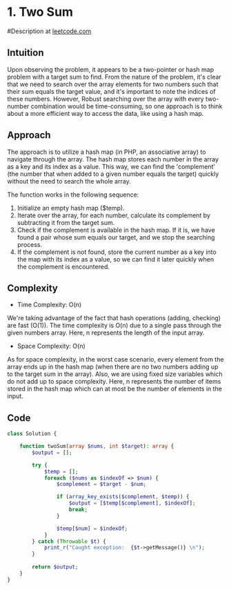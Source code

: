 # 1. Two Sum
#Description at [leetcode.com](https://leetcode.com/problems/two-sum/description/)

## Intuition
Upon observing the problem, it appears to be a two-pointer or hash map problem with a target sum to find. From the 
nature of the problem, it's clear that we need to search over the array elements for two numbers such that their sum 
equals the target value, and it's important to note the indices of these numbers. However, Robust searching over the 
array with every two-number combination would be time-consuming, so one approach is to think about a more efficient way 
to access the data, like using a hash map.

## Approach
The approach is to utilize a hash map (in PHP, an associative array) to navigate through the array. The hash map stores 
each number in the array as a key and its index as a value. This way, we can find the 'complement' (the number that when 
added to a given number equals the target) quickly without the need to search the whole array.

The function works in the following sequence:
1. Initialize an empty hash map ($temp).
2. Iterate over the array, for each number, calculate its complement by subtracting it from the target sum.
3. Check if the complement is available in the hash map. If it is, we have found a pair whose sum equals our target, and 
   we stop the searching process.
4. If the complement is not found, store the current number as a key into the map with its index as a value, so we can 
   find it later quickly when the complement is encountered.

## Complexity
- Time Complexity: O(n)

We're taking advantage of the fact that hash operations (adding, checking) are fast (O(1)). The time complexity is O(n) 
due to a single pass through the given numbers array. Here, n represents the length of the input array.

- Space Complexity: O(n)

As for space complexity, in the worst case scenario, every element from the array ends up in the hash map (when there 
are no two numbers adding up to the target sum in the array). Also, we are using fixed size variables which do not add 
up to space complexity. Here, n represents the number of items stored in the hash map which can at most be the number of 
elements in the input.

## Code
```php
class Solution {

    function twoSum(array $nums, int $target): array {
        $output = [];

        try {
            $temp = [];
            foreach ($nums as $indexOf => $num) {
                $complement = $target - $num;

                if (array_key_exists($complement, $temp)) {
                    $output = [$temp[$complement], $indexOf];
                    break;
                }

                $temp[$num] = $indexOf;
            }
        } catch (Throwable $t) {
            print_r("Caught exception:  {$t->getMessage()} \n");
        }
        
        return $output;
    }
}
```
